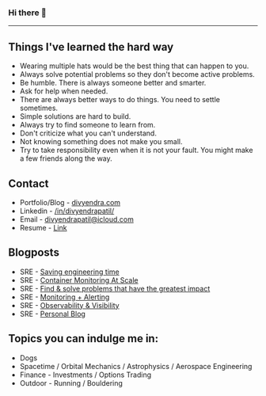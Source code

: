 ### Hi there 👋

---

<!-- what starts -->
## Things I've learned the hard way
* Wearing multiple hats would be the best thing that can happen to you.
* Always solve potential problems so they don't become active problems.
* Be humble. There is always someone better and smarter.
* Ask for help when needed.
* There are always better ways to do things. You need to settle sometimes.
* Simple solutions are hard to build.
* Always try to find someone to learn from.
* Don't criticize what you can't understand.
* Not knowing something does not make you small.
* Try to take responsibility even when it is not your fault. You might make a few friends along the way.
<!-- what ends -->
</td><td valign="top">

## Contact

* Portfolio/Blog - [divyendra.com](https://divyendra.com)
* Linkedin - [/in/divyendrapatil/](https://www.linkedin.com/in/divyendrapatil/)
* Email - [divyendrapatil@icloud.com](mailto:divyendrapatil@icloud.com)
* Resume - [Link](https://media.divyendra.com/docs/DivyendraPatil_Resume.pdf)

## Blogposts

* SRE - [Saving engineering time](https://divyendrapatil.medium.com/how-i-managed-to-save-1500-hours-of-engineering-time-every-year-7d130d896729)
* SRE - [Container Monitoring At Scale](https://medium.com/cbi-engineering/sre-104-container-monitoring-scale-5fa3c2bf339)
* SRE - [Find & solve problems that have the greatest impact](https://medium.com/cbi-engineering/sre-103-how-to-find-problems-that-have-the-greatest-impact-f09aa7883464)
* SRE - [Monitoring + Alerting](https://medium.com/cbi-engineering/sre-102-monitoring-alerting-ae4fc93d47b0)
* SRE - [Observability & Visibility](https://medium.com/cbi-engineering/sre-101-observability-visibility-f8b4148b0ce1)
* SRE - [Personal Blog](https://divyendra.com/blogposts/)

## Topics you can indulge me in:
* Dogs
* Spacetime / Orbital Mechanics / Astrophysics / Aerospace Engineering
* Finance - Investments / Options Trading
* Outdoor - Running / Bouldering
